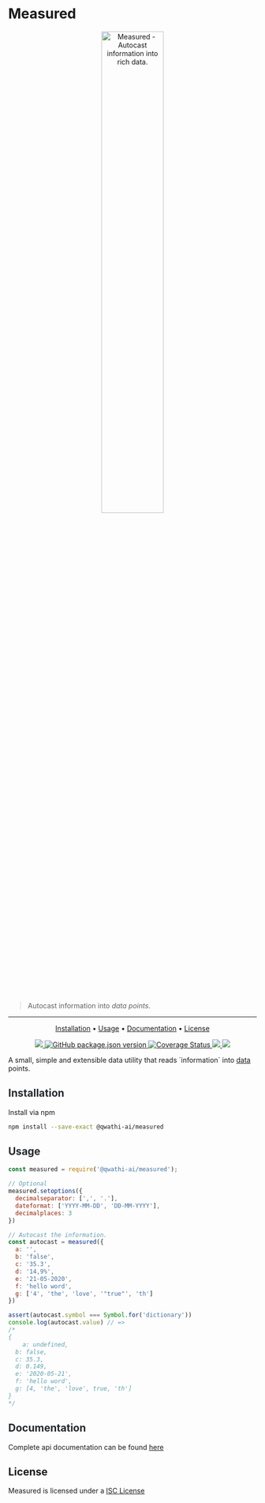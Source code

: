 # Measured

<p align="center">
  <a href="#"><img src="https://github.com/jamangile/measured/blob/media/logo.png?raw=true" alt="Measured - Autocast information into rich data." style="width: 50%;"/></a>
</p>

> Autocast information into _data points_.

---
<p align="center">
  <a href="#installation">Installation</a> •
  <a href="#usage">Usage</a> •
  <a href="#documentation">Documentation</a> •
  <!-- <a href="#contributions">Contributions</a> • -->
  <a href="#license">License</a>
</p>
<p align="center">
  <a href="https://travis-ci.com/jamangile/measured">
    <img src="https://img.shields.io/travis/com/jamangile/measured/master?style=flat-square">
  </a>
  <a href="https://github.com/jamangile/measured">
    <img alt="GitHub package.json version" src="https://img.shields.io/github/package-json/v/jamangile/measured?style=flat-square">
  </a>
  <a href='https://coveralls.io/github/jamangile/measured?branch=master'>
    <img src='https://coveralls.io/repos/github/jamangile/measured/badge.svg?branch=master' alt='Coverage Status' />
  </a>
  <a href="./License.md">
    <img src="https://img.shields.io/badge/License-ISC-blue.svg?maxAge=300&style=flat-square">
  </a>
  <a href="https://en.wikipedia.org/wiki/Black_Lives_Matter">
   <img src="https://img.shields.io/badge/✊-BlackLivesMatter-yellowgreen?style=flat-square">
  </a>
</p>
A small, simple and extensible data utility that reads `information` into <u>data</u> points.

## <a name="installation" style="color:#24292e">  Installation</a>

Install via npm

```sh
npm install --save-exact @qwathi-ai/measured
```

## <a name="usage" style="color:#24292e">  Usage</a>

```js
const measured = require('@qwathi-ai/measured');

// Optional
measured.setoptions({
  decimalseparator: [',', '.'],
  dateformat: ['YYYY-MM-DD', 'DD-MM-YYYY'],
  decimalplaces: 3
})

// Autocast the information.
const autocast = measured({
  a: '',
  b: 'false',
  c: '35.3',
  d: '14,9%',
  e: '21-05-2020',
  f: 'hello word',
  g: ['4', 'the', 'love', '"true"', 'th']
})

assert(autocast.symbol === Symbol.for('dictionary'))
console.log(autocast.value) // =>
/*
{
	a: undefined,
  b: false,
  c: 35.3,
  d: 0.149,
  e: '2020-05-21',
  f: 'hello word',
  g: [4, 'the', 'love', true, 'th']
}
*/

```

## <a name="documentation" style="color:#24292e"> Documentation</a>

Complete api documentation can be found [here](./docs/api.md)

## License

Measured is licensed under a [ISC License](./licence.md)
